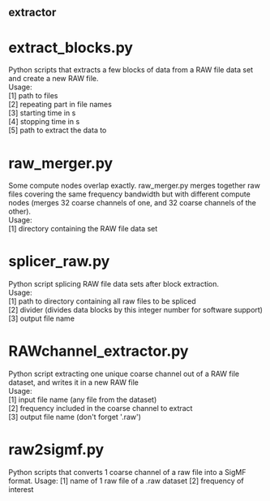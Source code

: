 ## extractor

# extract_blocks.py
Python scripts that extracts a few blocks of data from a RAW file data set and create a new RAW file.  
Usage:  
[1] path to files  
[2] repeating part in file names  
[3] starting time in s  
[4] stopping time in s  
[5] path to extract the data to  


# raw_merger.py
Some compute nodes overlap exactly. raw_merger.py merges together raw files covering the same frequency bandwidth but with different compute nodes (merges 32 coarse channels of one, and 32 coarse channels of the other).  
Usage:  
[1] directory containing the RAW file data set  

# splicer_raw.py  
Python script splicing RAW file data sets after block extraction.  
Usage:  
[1] path to directory containing all raw files to be spliced  
[2] divider (divides data blocks by this integer number for software support)  
[3] output file name  

# RAWchannel_extractor.py
Python script extracting one unique coarse channel out of a RAW file dataset, and writes it in a new RAW file  
Usage:  
[1] input file name (any file from the dataset)  
[2] frequency included in the coarse channel to extract  
[3] output file name (don't forget '.raw')

# raw2sigmf.py
Python scripts that converts 1 coarse channel of a raw file into a SigMF format.
Usage:
[1] name of 1 raw file of a .raw dataset
[2] frequency of interest

